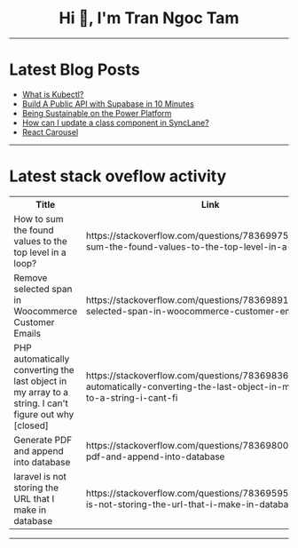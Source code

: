 <h1 align="center">Hi 👋, I'm Tran Ngoc Tam</h1>

---

# Latest Blog Posts 
<!-- BLOG-POST-LIST:START -->
- [What is Kubectl?](https://dev.to/getambassador2024/what-is-kubectl-3309)
- [Build A Public API with Supabase in 10 Minutes](https://dev.to/psteinroe/build-a-public-api-with-supabase-in-10-minutes-2947)
- [Being Sustainable on the Power Platform](https://dev.to/wyattdave/being-sustainable-on-the-power-platform-23h7)
- [How can I update a class component in SyncLane?](https://dev.to/jzhan/how-can-i-update-a-class-component-in-synclane-13k2)
- [React Carousel](https://dev.to/vimal_adithan/react-carousel-23nb)
<!-- BLOG-POST-LIST:END -->

---

# Latest stack oveflow activity
<table>
  <tr><th>Title</th><th>Link</th></tr>
  <!-- STACKOVERFLOW:START --><tr><td>How to sum the found values to the top level in a loop?</td><td>https://stackoverflow.com/questions/78369975/how-to-sum-the-found-values-to-the-top-level-in-a-loop</td></tr><tr><td>Remove selected span in Woocommerce Customer Emails</td><td>https://stackoverflow.com/questions/78369891/remove-selected-span-in-woocommerce-customer-emails</td></tr><tr><td>PHP automatically converting the last object in my array to a string. I can&#39;t figure out why [closed]</td><td>https://stackoverflow.com/questions/78369836/php-automatically-converting-the-last-object-in-my-array-to-a-string-i-cant-fi</td></tr><tr><td>Generate PDF and append into database</td><td>https://stackoverflow.com/questions/78369800/generate-pdf-and-append-into-database</td></tr><tr><td>laravel is not storing the URL that I make in database</td><td>https://stackoverflow.com/questions/78369595/laravel-is-not-storing-the-url-that-i-make-in-database</td></tr><!-- STACKOVERFLOW:END -->
</table>

---


